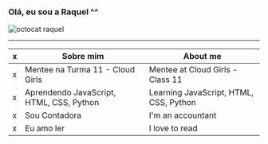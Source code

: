 ### Olá, eu sou a Raquel ^^
![octocat raquel](https://github.com/raqueloguedes/raqueloguedes/assets/166818000/cddeafc2-78a3-49d7-b866-664c3de88399)

---

 x | Sobre mim | About me
---|---|---
 x | Mentee na Turma 11 - Cloud Girls | Mentee at Cloud Girls - Class 11
 x | Aprendendo JavaScript, HTML, CSS, Python | Learning JavaScript, HTML, CSS, Python
 x | Sou Contadora | I'm an accountant
 x | Eu amo ler | I love to read
 



